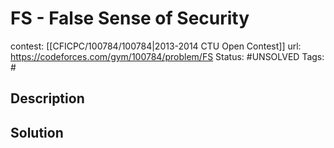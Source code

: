 # FS - False Sense of Security

contest: [[CFICPC/100784/100784|2013-2014 CTU Open Contest]]
url: https://codeforces.com/gym/100784/problem/FS
Status: #UNSOLVED
Tags: #

## Description

## Solution

